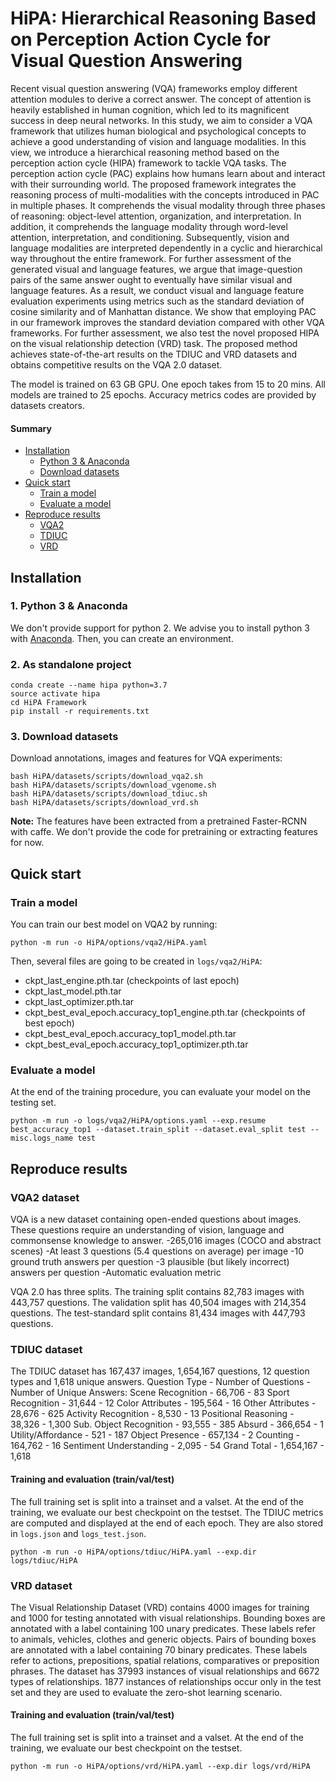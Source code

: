 # HiPA: Hierarchical Reasoning Based on Perception Action Cycle for Visual Question Answering

Recent visual question answering (VQA) frameworks employ different attention modules to derive a correct answer. The concept of attention is heavily established in human cognition, which led to its magnificent success in deep neural networks. In this study, we aim to consider a VQA framework that utilizes human biological and psychological concepts to achieve a good understanding of vision and language modalities. In this view, we introduce a hierarchical reasoning method based on the perception action cycle (HIPA) framework to tackle VQA tasks. The perception action cycle (PAC) explains how humans learn about and interact with their surrounding world. The proposed framework integrates the reasoning process of multi-modalities with the concepts introduced in PAC in multiple phases. It comprehends the visual modality through three phases of reasoning: object-level attention, organization, and interpretation. In addition, it comprehends the language modality through word-level attention, interpretation, and conditioning. Subsequently, vision and language modalities are interpreted dependently in a cyclic and hierarchical way throughout the entire framework. For further assessment of the generated visual and language features, we argue that image-question pairs of the same answer ought to eventually have similar visual and language features. As a result, we conduct visual and language feature evaluation experiments using metrics such as the standard deviation of cosine similarity and of Manhattan distance. We show that employing PAC in our framework improves the standard deviation compared with other VQA frameworks. For further assessment, we also test the novel proposed HIPA on the visual relationship detection (VRD) task. The proposed method achieves state-of-the-art results on the TDIUC and VRD datasets and obtains competitive results on the VQA 2.0 dataset.

The model is trained on 63 GB GPU. One epoch takes from 15 to 20 mins. All models are trained to 25 epochs. Accuracy metrics codes are provided by datasets creators.

#### Summary

* [Installation](#installation)
    * [Python 3 & Anaconda](#1-python-3--anaconda)
    * [Download datasets](#3-download-datasets)
* [Quick start](#quick-start)
    * [Train a model](#train-a-model)
    * [Evaluate a model](#evaluate-a-model)
* [Reproduce results](#reproduce-results)
    * [VQA2](#vqa2-dataset)
    * [TDIUC](#tdiuc-dataset)
    * [VRD](#vrd-dataset)



## Installation

### 1. Python 3 & Anaconda

We don't provide support for python 2. We advise you to install python 3 with [Anaconda](https://www.continuum.io/downloads). Then, you can create an environment.

### 2. As standalone project

```
conda create --name hipa python=3.7
source activate hipa
cd HiPA Framework
pip install -r requirements.txt
```

### 3. Download datasets

Download annotations, images and features for VQA experiments:
```
bash HiPA/datasets/scripts/download_vqa2.sh
bash HiPA/datasets/scripts/download_vgenome.sh
bash HiPA/datasets/scripts/download_tdiuc.sh
bash HiPA/datasets/scripts/download_vrd.sh
```

**Note:** The features have been extracted from a pretrained Faster-RCNN with caffe. We don't provide the code for pretraining or extracting features for now.


## Quick start

### Train a model

You can train our best model on VQA2 by running:
```
python -m run -o HiPA/options/vqa2/HiPA.yaml
```
Then, several files are going to be created in `logs/vqa2/HiPA`:
- ckpt_last_engine.pth.tar (checkpoints of last epoch)
- ckpt_last_model.pth.tar
- ckpt_last_optimizer.pth.tar
- ckpt_best_eval_epoch.accuracy_top1_engine.pth.tar (checkpoints of best epoch)
- ckpt_best_eval_epoch.accuracy_top1_model.pth.tar
- ckpt_best_eval_epoch.accuracy_top1_optimizer.pth.tar


### Evaluate a model

At the end of the training procedure, you can evaluate your model on the testing set. 
```
python -m run -o logs/vqa2/HiPA/options.yaml --exp.resume best_accuracy_top1 --dataset.train_split --dataset.eval_split test --misc.logs_name test
```

## Reproduce results

### VQA2 dataset

VQA is a new dataset containing open-ended questions about images. These questions require an understanding of vision, language and commonsense knowledge to answer.
-265,016 images (COCO and abstract scenes)
-At least 3 questions (5.4 questions on average) per image
-10 ground truth answers per question
-3 plausible (but likely incorrect) answers per question
-Automatic evaluation metric

VQA 2.0 has three splits. The training split contains 82,783 images with 443,757 questions. The validation split has 40,504 images with 214,354 questions. The test-standard split contains 81,434 images with 447,793 questions.

### TDIUC dataset


The TDIUC dataset has 167,437 images, 1,654,167 questions, 12 question types and 1,618 unique answers.
Question Type - Number of Questions - Number of Unique Answers: 
Scene Recognition - 66,706 - 83
Sport Recognition - 31,644 - 12
Color Attributes - 195,564 - 16
Other Attributes - 28,676 - 625
Activity Recognition - 8,530 - 13
Positional Reasoning - 38,326 - 1,300
Sub. Object Recognition - 93,555 - 385
Absurd - 366,654 - 1
Utility/Affordance - 521 - 187
Object Presence - 657,134 - 2
Counting - 164,762 - 16
Sentiment Understanding - 2,095 - 54
Grand Total - 1,654,167 - 1,618

#### Training and evaluation (train/val/test)

The full training set is split into a trainset and a valset. At the end of the training, we evaluate our best checkpoint on the testset. The TDIUC metrics are computed and displayed at the end of each epoch. They are also stored in `logs.json` and `logs_test.json`.


```
python -m run -o HiPA/options/tdiuc/HiPA.yaml --exp.dir logs/tdiuc/HiPA

```

### VRD dataset


The Visual Relationship Dataset (VRD) contains 4000 images for training and 1000 for testing annotated with visual relationships. Bounding boxes are annotated with a label containing 100 unary predicates. These labels refer to animals, vehicles, clothes and generic objects. Pairs of bounding boxes are annotated with a label containing 70 binary predicates. These labels refer to actions, prepositions, spatial relations, comparatives or preposition phrases. The dataset has 37993 instances of visual relationships and 6672 types of relationships. 1877 instances of relationships occur only in the test set and they are used to evaluate the zero-shot learning scenario.


#### Training and evaluation (train/val/test)

The full training set is split into a trainset and a valset. At the end of the training, we evaluate our best checkpoint on the testset. 


```
python -m run -o HiPA/options/vrd/HiPA.yaml --exp.dir logs/vrd/HiPA

```


